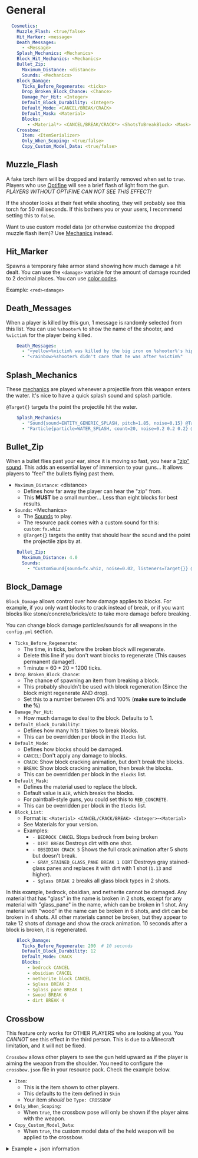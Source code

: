 # General

```yaml
  Cosmetics:
    Muzzle_Flash: <true/false>
    Hit_Marker: <message>
    Death_Messages:
      - <Message>
    Splash_Mechanics: <Mechanics>
    Block_Hit_Mechanics: <Mechanics>
    Bullet_Zip:
      Maximum_Distance: <distance>
      Sounds: <Mechanics>
    Block_Damage:
      Ticks_Before_Regenerate: <ticks>
      Drop_Broken_Block_Chance: <Chance>
      Damage_Per_Hit: <Integer>
      Default_Block_Durability: <Integer>
      Default_Mode: <CANCEL/BREAK/CRACK>
      Default_Mask: <Material>
      Blocks:
        - <Material*> <CANCEL/BREAK/CRACK*> <ShotsToBreakBlock> <Mask>
    Crossbow:
      Item: <ItemSerializer>
      Only_When_Scoping: <true/false>
      Copy_Custom_Model_Data: <true/false>
```

## Muzzle\_Flash

A fake torch item will be dropped and instantly removed when set to `true`. Players who use [Optifine](https://optifine.net/downloads) will see a brief flash of light from the gun. _PLAYERS WITHOUT OPTIFINE CAN NOT SEE THIS EFFECT!_

If the shooter looks at their feet while shooting, they will probably see this torch for 50 milliseconds. If this bothers you or your users, I recommend setting this to `false`.

Want to use custom model data (or otherwise customize the dropped muzzle flash item)? Use [Mechanics](https://github.com/WeaponMechanics/MechanicsMain/wiki/FakeItemMechanic) instead.

## Hit\_Marker

Spawns a temporary fake armor stand showing how much damage a hit dealt. You can use the `<damage>` variable for the amount of damage rounded to 2 decimal places. You can use [color codes](https://github.com/WeaponMechanics/MechanicsMain/wiki/General#Message-Color-Codes).

Example: `<red><damage>`

## Death\_Messages

When a player is killed by this gun, 1 message is randomly selected from this list. You can use `%shooter%` to show the name of the shooter, and `%victim%` for the player being killed.

```yaml
    Death_Messages:
      - "<yellow>%victim% was killed by the big iron on %shooter%'s hip"
      - "<rainbow>%shooter% didn't care that he was after %victim%"
```

## Splash\_Mechanics

These [mechanics](https://github.com/WeaponMechanics/MechanicsMain/wiki/General#mechanics) are played whenever a projectile from this weapon enters the water. It's nice to have a quick splash sound and splash particle.

`@Target{}` targets the point the projectile hit the water.

```yaml
    Splash_Mechanics:
      - "Sound{sound=ENTITY_GENERIC_SPLASH, pitch=1.85, noise=0.15} @Target{}"
      - "Particle{particle=WATER_SPLASH, count=20, noise=0.2 0.2 0.2} @Target{}"
```

## Bullet\_Zip

When a bullet flies past your ear, since it is moving so fast, you hear a ["zip" sound](https://youtu.be/ZpCu4bEUuQM?t=163). This adds an essential layer of immersion to your guns... It allows players to "feel" the bullets flying past them.

* `Maximum_Distance`: \<distance>
  * Defines how far away the player can hear the "zip" from.
  * This **MUST** be a small number... Less than eight blocks for best results.
* `Sounds`: \<Mechanics>
  * The [Sounds](https://github.com/WeaponMechanics/MechanicsMain/wiki/General#sounds-string-list) to play.
  * The resource pack comes with a custom sound for this: `custom:fx.whiz`
  * `@Target{}` targets the entity that should hear the sound and the point the projectile zips by at.

```yaml
    Bullet_Zip:
      Maximum_Distance: 4.0
      Sounds:
        - "CustomSound{sound=fx.whiz, noise=0.02, listeners=Target{}} @Target{}"
```

## Block\_Damage

`Block_Damage` allows control over how damage applies to blocks. For example, if you only want blocks to crack instead of break, or if you want blocks like stone/concrete/bricks/etc to take more damage before breaking.

You can change block damage particles/sounds for all weapons in the `config.yml` section.

* `Ticks_Before_Regenerate`:
  * The time, in ticks, before the broken block will regenerate.
  * Delete this line if you don't want blocks to regenerate (This causes permanent damage!).
  * 1 minute = 60 \* 20 = 1200 ticks.
* `Drop_Broken_Block_Chance`:
  * The chance of spawning an item from breaking a block.
  * This probably shouldn't be used with block regeneration (Since the block might regenerate AND drop).
  * Set this to a number between 0% and 100% (**make sure to include the %**)
* `Damage_Per_Hit`:
  * How much damage to deal to the block. Defaults to 1.
* `Default_Block_Durability`:
  * Defines how many hits it takes to break blocks.
  * This can be overridden per block in the `Blocks` list.
* `Default_Mode`:
  * Defines how blocks should be damaged.
  * `CANCEL`: Don't apply any damage to blocks.
  * `CRACK`: Show block cracking animation, but don't break the blocks.
  * `BREAK`: Show block cracking animation, then break the blocks.
  * This can be overridden per block in the `Blocks` list.
* `Default_Mask`:
  * Defines the material used to replace the block.
  * Default value is `AIR`, which breaks the blocks.
  * For paintball-style guns, you could set this to `RED_CONCRETE`.
  * This can be overridden per block in the `Blocks` list.
* `Block_List`:
  * Format is: `<Material> <CANCEL/CRACK/BREAK> <Integer>~<Material>`
  * See Materials for your version.
  * Examples:
    * `- BEDROCK CANCEL` Stops bedrock from being broken
    * `- DIRT BREAK` Destroys dirt with one shot.
    * `- OBSIDIAN CRACK 5` Shows the full crack animation after 5 shots but doesn't break.
    * `- GRAY_STAINED_GLASS_PANE BREAK 1 DIRT` Destroys gray stained-glass panes and replaces it with dirt with 1 shot (`1.13` and higher).
    * `- $glass BREAK 2` breaks all glass block types in 2 shots.

In this example, bedrock, obsidian, and netherite cannot be damaged. Any material that has "glass" in the name is broken in 2 shots, except for any material with "glass\_pane" in the name, which can be broken in 1 shot. Any material with "wood" in the name can be broken in 6 shots, and dirt can be broken in 4 shots. All other materials cannot be broken, but they appear to take 12 shots of damage and show the crack animation. 10 seconds after a block is broken, it is regenerated.

```yaml
    Block_Damage: 
      Ticks_Before_Regenerate: 200  # 10 seconds
      Default_Block_Durability: 12
      Default_Mode: CRACK
      Blocks:
        - bedrock CANCEL
        - obsidian CANCEL
        - netherite_block CANCEL
        - $glass BREAK 2
        - $glass_pane BREAK 1
        - $wood BREAK 6
        - dirt BREAK 4
```

## Crossbow

This feature only works for OTHER PLAYERS who are looking at you. You _CANNOT_ see this effect in the third person. This is due to a Minecraft limitation, and it will not be fixed.

`Crossbow` allows other players to see the gun held upward as if the player is aiming the weapon from the shoulder. You need to configure the `crossbow.json` file in your resource pack. Check the example below.

* `Item`:
  * This is the item shown to other players.
  * This defaults to the item defined in `Skin`
  * Your item _should_ be `Type: CROSSBOW`
* `Only_When_Scoping`:
  * When `true`, the crossbow pose will only be shown if the player aims with the weapon.
* `Copy_Custom_Model_Data`:
  * When `true`, the custom model data of the held weapon will be applied to the crossbow.

<details>

<summary>Example + .json information</summary>

```yaml
    Crossbow:
      Only_When_Scoping: true
```

To create the `crossbow.json` file...

1. Find the .json file containing all of your models (This is `feather.json` for the WM pack)
2. Copy and paste the file, and rename it to `crossbow.json`
3. Open your new `crossbow.json` file
4. Delete lines from the START of the file up until `"overrides"`
5. Replace that with the following:

```json
{
    "parent": "item/generated",
    "textures": {
        "layer0": "item/crossbow_standby"
    },
    "display": {
        "thirdperson_righthand": {
            "rotation": [ -90, 0, -60 ],
            "translation": [ 2, 0.1, -3 ],
            "scale": [ 0.9, 0.9, 0.9 ]
        },
        "thirdperson_lefthand": {
            "rotation": [ -90, 0, 30 ],
            "translation": [ 2, 0.1, -3 ],
            "scale": [ 0.9, 0.9, 0.9 ]
        },
        "firstperson_righthand": {
            "rotation": [ -90, 0, -55 ],
            "translation": [ 1.13, 3.2, 1.13],
            "scale": [ 0.68, 0.68, 0.68 ]
        },
        "firstperson_lefthand": {
            "rotation": [ -90, 0, 35 ],
            "translation": [ 1.13, 3.2, 1.13],
            "scale": [ 0.68, 0.68, 0.68 ]
        }
    },
    "overrides": [
        {"predicate": {"pulling": 1}, "model": "item/crossbow_pulling_0"},
        {"predicate": {"pulling": 1, "pull": 0.58}, "model": "item/crossbow_pulling_1"},
        {"predicate": {"pulling": 1, "pull": 1.0}, "model": "item/crossbow_pulling_2"},
        {"predicate": {"charged": 1}, "model": "item/crossbow_arrow"},
        {"predicate": {"charged": 1, "firework": 1}, "model": "item/crossbow_firework"},
```

</details>
